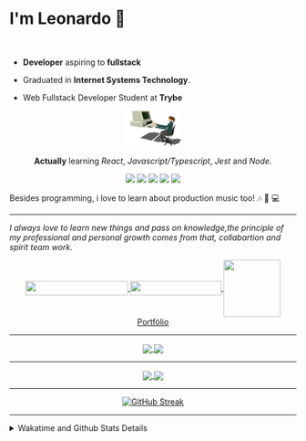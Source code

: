 # I'm Leonardo 🌈
<p align="center">
<img src="https://upload.wikimedia.org/wikipedia/en/thumb/0/05/Flag_of_Brazil.svg/1200px-Flag_of_Brazil.svg.png" width=20 height=15 / >
<img src="https://upload.wikimedia.org/wikipedia/commons/2/2b/Bandeira_do_estado_de_S%C3%A3o_Paulo.svg" width=20 height=15 / >
</p>

- <b>Developer</b> aspiring to <b>fullstack</b>

- Graduated in <b>Internet Systems Technology</b>.

- Web Fullstack Developer Student at <b>Trybe</b>

<div align="center">

<img src="./img/computer.gif" width="100px">

**Actually** learning _React_, _Javascript/Typescript_, _Jest_ and  _Node_. 

</div>
       
<p align="center"> 
<img src="https://badges.aleen42.com/src/javascript.svg">
<img src="https://badges.aleen42.com/src/jest_1.svg">
<img src="https://badges.aleen42.com/src/node.svg">
<img src="https://badges.aleen42.com/src/typescript.svg">
<img src="https://badges.aleen42.com/src/vue.svg">
<br>
</p>

Besides programming, i love to learn about production music too! :notes: :musical_keyboard: :computer:

* * *

<i>I always love to learn new things and pass on knowledge,the principle of my professional and personal growth comes from that, collabartion and spirit team work.</i><br>

<div align="center">
       
<a href="https://www.linkedin.com/in/lcds90/">
  <img align="center" src="https://img.shields.io/static/v1?logo=linkedin&label=linkedin&message=lcds90&color=blue&style=for-the-badge" height=25 width=180/>
</a>
<a href="mailto:lcds90@gmail.com">
  <img align="center" src="https://img.shields.io/static/v1?&logo=gmail&label=Send&message=Email&color=red&style=for-the-badge" height=25 width=160/>
</a>   
<a href="https://lcds.vercel.app/">
  <img align="center" src="https://avatars.githubusercontent.com/u/44562511" height=100 width=100/>
  Portfólio
</a>
       
</div>

* * *

<div align="center">
<a href="https://wakatime.com/@lcds90">
  <img align="center" src="https://github-readme-stats.vercel.app/api/top-langs/?username=lcds90&langs_count=10&theme=gruvbox&layout=compact&include_all_commits=true" width="400px"/>
</a>
<a href="https://wakatime.com/@lcds90">
  <img align="center" width="400px" src="https://github-readme-stats.vercel.app/api?username=lcds90&count_private=true&theme=gruvbox"/>
</a>
</div>

* * *

<div align="center">
 <a href="https://wakatime.com/@lcds90">
  <img align="center" width="400px" src="https://github-readme-stats.vercel.app/api/wakatime?username=lcds90&theme=gruvbox&layout=compact"/>
</a>
  <img align="center" width="400px" src="https://github-profile-trophy.vercel.app/?username=lcds90&row=2&column=3&theme=gruvbox"/>

* * *

[![GitHub Streak](https://github-readme-streak-stats.herokuapp.com/?user=lcds90&theme=dark)](https://git.io/streak-stats)

</div>


* * *
       
<details>
       <summary>Wakatime and Github Stats Details</summary>
       <div align="justify">
              
<!--START_SECTION:waka-->
![Code Time](http://img.shields.io/badge/Code%20Time-1%2C466%20hrs%2014%20mins-blue)

![Profile Views](http://img.shields.io/badge/Profile%20Views-0-blue)

![Lines of code](https://img.shields.io/badge/From%20Hello%20World%20I%27ve%20Written-2%20Million%20lines%20of%20code-blue)

**🐱 My GitHub Data** 

> 🏆 229 Contributions in the Year 2022
 > 
> 📦 565.1 kB Used in GitHub's Storage 
 > 
> 🚫 Not Opted to Hire
 > 
> 📜 70 Public Repositories 
 > 
> 🔑 43 Private Repositories  
 > 
**I'm a Night 🦉** 

```text
🌞 Morning    120 commits    ████░░░░░░░░░░░░░░░░░░░░░   18.55% 
🌆 Daytime    165 commits    ██████░░░░░░░░░░░░░░░░░░░   25.5% 
🌃 Evening    235 commits    █████████░░░░░░░░░░░░░░░░   36.32% 
🌙 Night      127 commits    █████░░░░░░░░░░░░░░░░░░░░   19.63%

```
📅 **I'm Most Productive on Sunday** 

```text
Monday       93 commits     ███░░░░░░░░░░░░░░░░░░░░░░   14.37% 
Tuesday      109 commits    ████░░░░░░░░░░░░░░░░░░░░░   16.85% 
Wednesday    63 commits     ██░░░░░░░░░░░░░░░░░░░░░░░   9.74% 
Thursday     65 commits     ██░░░░░░░░░░░░░░░░░░░░░░░   10.05% 
Friday       86 commits     ███░░░░░░░░░░░░░░░░░░░░░░   13.29% 
Saturday     93 commits     ███░░░░░░░░░░░░░░░░░░░░░░   14.37% 
Sunday       138 commits    █████░░░░░░░░░░░░░░░░░░░░   21.33%

```


📊 **This Week I Spent My Time On** 

```text
⌚︎ Time Zone: America/Sao_Paulo

💬 Programming Languages: 
TypeScript               18 hrs 8 mins       ███████████░░░░░░░░░░░░░░   43.95% 
Vue.js                   17 hrs 50 mins      ██████████░░░░░░░░░░░░░░░   43.23% 
JavaScript               2 hrs 38 mins       █░░░░░░░░░░░░░░░░░░░░░░░░   6.4% 
JSON                     2 hrs 3 mins        █░░░░░░░░░░░░░░░░░░░░░░░░   4.98% 
Other                    23 mins             ░░░░░░░░░░░░░░░░░░░░░░░░░   0.96%

🔥 Editors: 
VS Code                  41 hrs 15 mins      █████████████████████████   100.0%

💻 Operating System: 
Linux                    41 hrs 15 mins      █████████████████████████   100.0%

```

**I Mostly Code in JavaScript** 

```text
JavaScript               41 repos            ███████████░░░░░░░░░░░░░░   44.57% 
TypeScript               15 repos            ████░░░░░░░░░░░░░░░░░░░░░   16.3% 
HTML                     10 repos            ██░░░░░░░░░░░░░░░░░░░░░░░   10.87% 
Vue                      7 repos             ██░░░░░░░░░░░░░░░░░░░░░░░   7.61% 
CSS                      6 repos             █░░░░░░░░░░░░░░░░░░░░░░░░   6.52%

```


**Timeline**

![Chart not found](https://raw.githubusercontent.com/lcds90/lcds90/main/charts/bar_graph.png) 


 Last Updated on 18/04/2022 18:55:45 UTC
<!--END_SECTION:waka-->
              
              
   </div>
</details>
       
       
</div>
